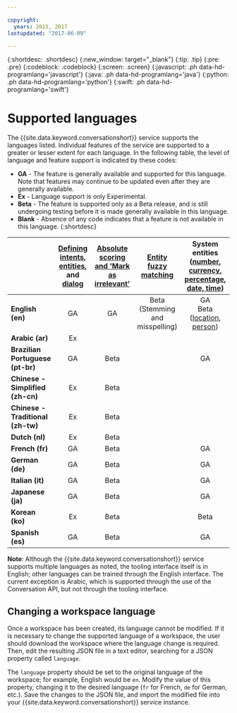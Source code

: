 ```yaml
---

copyright:
  years: 2015, 2017
lastupdated: "2017-06-09"

---
```


{:shortdesc: .shortdesc}
{:new_window: target="_blank"}
{:tip: .tip}
{:pre: .pre}
{:codeblock: .codeblock}
{:screen: .screen}
{:javascript: .ph data-hd-programlang='javascript'}
{:java: .ph data-hd-programlang='java'}
{:python: .ph data-hd-programlang='python'}
{:swift: .ph data-hd-programlang='swift'}

# Supported languages
The {{site.data.keyword.conversationshort}} service supports the languages listed. Individual features of the service are supported to a greater or lesser extent for each language. In the following table, the level of language and feature support is indicated by these codes:
- **GA** - The feature is generally available and supported for this language. Note that features may continue to be updated even after they are generally available.
- **Ex** - Language support is only Experimental.
- **Beta** - The feature is supported only as a Beta release, and is still undergoing testing before it is made generally available in this language.
- **Blank** - Absence of any code indicates that a feature is not available in this language.
{:shortdesc}

|                  | **[Defining intents](intents.html)**, **[entities](entities.html)**, and **[dialog](dialog-build.html)** | **[Absolute scoring and 'Mark as irrelevant'](intents.html#mark-as-irrelevant)** | **[Entity fuzzy matching](entities.html#fuzzy-matching)** | **System entities ([number](system-entities.html#sys-number), [currency](system-entities.html#sys-currency), [percentage](system-entities.html#sys-percentage), [date, time](system-entities.html#sys-datetime))** |
|:---|:---:|:---:|:---:|:---:|
| **English (en)**                   | GA | GA | Beta (Stemming and misspelling) | GA </br> Beta ([location](system-entities.html#sys-location), [person](system-entities.html#sys-person))|
| **Arabic (ar)**                    | Ex |  |  |  |
| **Brazilian Portuguese (pt-br)**   | GA | Beta |  | GA |
| **Chinese - Simplified (zh-cn)**   | Ex | Beta |  |  |
| **Chinese - Traditional (zh-tw)**  | Ex | Beta |  |  |
| **Dutch (nl)**                     | Ex | Beta |  |  |
| **French (fr)**                    | GA | Beta |  | GA |
| **German (de)**                    | GA | Beta |  | GA |
| **Italian (it)**                   | GA | Beta |  | GA |
| **Japanese (ja)**                  | GA | Beta |  | GA |
| **Korean (ko)**                    | Ex | Beta |  | Beta |
| **Spanish (es)**                   | GA | Beta |  | GA ||

**Note**: Although the {{site.data.keyword.conversationshort}} service supports multiple languages as noted, the tooling interface itself is in English; other languages can be trained through the English interface. The current exception is Arabic, which is supported through the use of the Conversation API, but not through the tooling interface.

## Changing a workspace language

Once a workspace has been created, its language cannot be modified. If it is necessary to change the supported language of a workspace, the user should download the workspace where the language change is required. Then, edit the resulting JSON file in a text editor, searching for a JSON property called `language`.

The `language` property should be set to the original language of the workspace; for example, English would be `en`. Modify the value of this property, changing it to the desired language (`fr` for French, `de` for German, etc.). Save the changes to the JSON file, and import the modified file into your {{site.data.keyword.conversationshort}} service instance.
